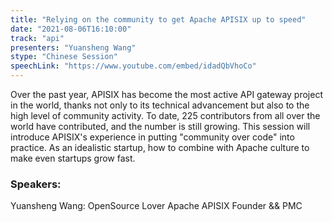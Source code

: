 ```yaml
---
title: "Relying on the community to get Apache APISIX up to speed"
date: "2021-08-06T16:10:00" 
track: "api"
presenters: "Yuansheng Wang"
stype: "Chinese Session"
speechLink: "https://www.youtube.com/embed/idadQbVhoCo"
---
```

Over the past year, APISIX has become the most active API gateway project in the world, thanks not only to its technical advancement but also to the high level of community activity. To date, 225 contributors from all over the world have contributed, and the number is still growing.
 This session will introduce APISIX's experience in putting "community over code" into practice. As an idealistic startup, how to combine with Apache culture to make even startups grow fast.
 ### Speakers: 
 Yuansheng Wang: OpenSource Lover
Apache APISIX Founder && PMC